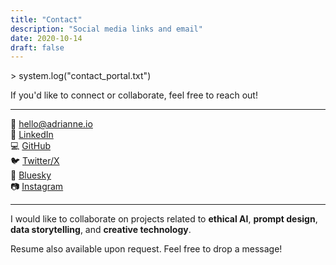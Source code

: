 ```yaml
---
title: "Contact"
description: "Social media links and email"
date: 2020-10-14
draft: false
---
```


<p class="prompt">&gt; system.log("contact_portal.txt")</p>

If you'd like to connect or collaborate, feel free to reach out!

---

📧 <i class="fa-solid fa-envelope"></i> [hello@adrianne.io](mailto:hello@adrianne.io)  
💼 <i class="fa-brands fa-linkedin"></i> [LinkedIn](https://linkedin.com/in/adrianne-padua)  
💻 <i class="fa-brands fa-github"></i> [GitHub](https://github.com/adriculous)  
🐦 <i class="fa-brands fa-x-twitter"></i> [Twitter/X](https://x.com/adriculous)  
🦋 <i class="fa-brands fa-bluesky"></i> [Bluesky](https://bsky.app/profile/adrianne.io)  
📷 <i class="fa-brands fa-instagram"></i> [Instagram](https://www.instagram.com/adrimarsink)

---

I would like to collaborate on projects related to **ethical AI**, **prompt design**, **data storytelling**, and **creative technology**.

Resume also available upon request. Feel free to drop a message!